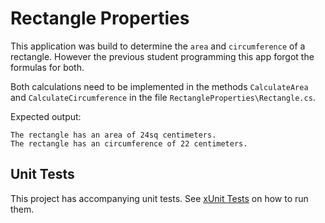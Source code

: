 # Rectangle Properties

This application was build to determine the `area` and `circumference` of a rectangle. However the previous student programming this app forgot the formulas for both.

Both calculations need to be implemented in the methods `CalculateArea` and `CalculateCircumference` in the file `RectangleProperties\Rectangle.cs`.

Expected output:

```text
The rectangle has an area of 24sq centimeters.
The rectangle has an circumference of 22 centimeters.
```

## Unit Tests

This project has accompanying unit tests. See [xUnit Tests](/README.md#xunit_tests) on how to run them.
